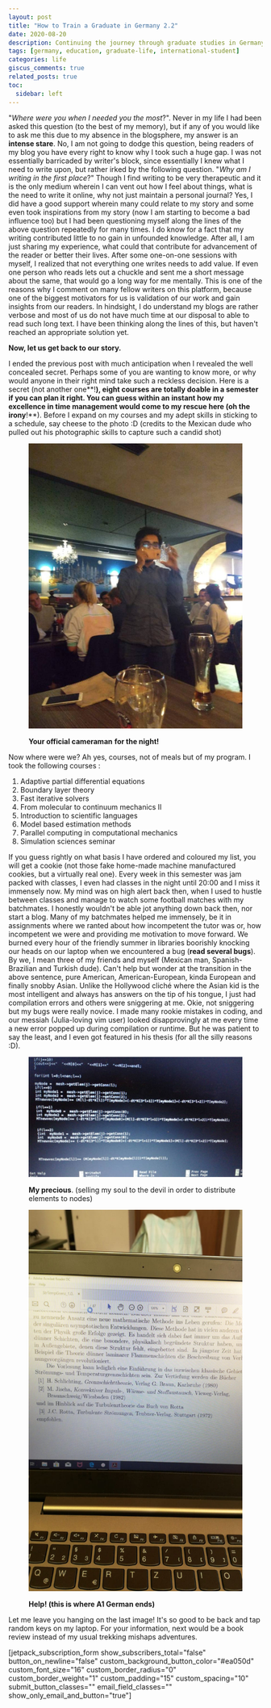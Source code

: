 ```yaml
---
layout: post
title: "How to Train a Graduate in Germany 2.2"
date: 2020-08-20
description: Continuing the journey through graduate studies in Germany, exploring academic and cultural experiences
tags: [germany, education, graduate-life, international-student]
categories: life
giscus_comments: true
related_posts: true
toc:
  sidebar: left
---
```


"_Where were you when I needed you the most_?". Never in my life I had been asked this question (to the best of my memory), but if any of you would like to ask me this due to my absence in the blogsphere, my answer is an **intense stare**. No, I am not going to dodge this question, being readers of my blog you have every right to know why I took such a huge gap. I was not essentially barricaded by writer's block, since essentially I knew what I need to write upon, but rather irked by the following question. "_Why am I writing in the first place_?" Though I find writing to be very therapeutic and it is the only medium wherein I can vent out how I feel about things, what is the need to write it online, why not just maintain a personal journal? Yes, I did have a good support wherein many could relate to my story and some even took inspirations from my story (now I am starting to become a bad influence too) but I had been questioning myself along the lines of the above question repeatedly for many times. I do know for a fact that my writing contributed little to no gain in unfounded knowledge. After all, I am just sharing my experience, what could that contribute for advancement of the reader or better their lives. After some one-on-one sessions with myself, I realized that not everything one writes needs to add value. If even one person who reads lets out a chuckle and sent me a short message about the same, that would go a long way for me mentally. This is one of the reasons why I comment on many fellow writers on this platform, because one of the biggest motivators for us is validation of our work and gain insights from our readers. In hindsight, I do understand my blogs are rather verbose and most of us do not have much time at our disposal to able to read such long text. I have been thinking along the lines of this, but haven't reached an appropriate solution yet.

**Now, let us get back to our story.**

I ended the previous post with much anticipation when I revealed the well concealed secret. Perhaps some of you are wanting to know more, or why would anyone in their right mind take such a reckless decision. Here is a secret (not another one**!**), eight courses are totally doable in a semester if you can plan it right. You can guess within an instant how my excellence in time management would come to my rescue here (oh the irony**!**). Before I expand on my courses and my adept skills in sticking to a schedule, say cheese to the photo :D (credits to the Mexican dude who pulled out his photographic skills to capture such a candid shot)

<figure>

![](/assets/img/posts/img-20180912-wa0001.jpg)

<figcaption>

**Your official cameraman** **for the night!**

</figcaption>

</figure>

Now where were we? Ah yes, courses, not of meals but of my program. I took the following courses :

1. Adaptive partial differential equations
2. Boundary layer theory
3. Fast iterative solvers
4. From molecular to continuum mechanics II
5. Introduction to scientific languages
6. Model based estimation methods
7. Parallel computing in computational mechanics
8. Simulation sciences seminar

If you guess rightly on what basis I have ordered and coloured my list, you will get a cookie (not those fake home-made machine manufactured cookies, but a virtually real one). Every week in this semester was jam packed with classes, I even had classes in the night until 20:00 and I miss it immensely now. My mind was on high alert back then, when I used to hustle between classes and manage to watch some football matches with my batchmates. I honestly wouldn't be able jot anything down back then, nor start a blog. Many of my batchmates helped me immensely, be it in assignments where we ranted about how incompetent the tutor was or, how incompetent we were and providing me motivation to move forward. We burned every hour of the friendly summer in libraries boorishly knocking our heads on our laptop when we encountered a bug (**read several bugs**). By we, I mean three of my friends and myself (Mexican man, Spanish\-Brazilian and Turkish dude). Can't help but wonder at the transition in the above sentence, pure American, American-European, kinda European and finally snobby Asian. Unlike the Hollywood cliché where the Asian kid is the most intelligent and always has answers on the tip of his tongue, I just had compilation errors and others were sniggering at me. Okie, not sniggering but my bugs were really novice. I made many rookie mistakes in coding, and our messiah (Julia-loving vim user) looked disapprovingly at me every time a new error popped up during compilation or runtime. But he was patient to say the least, and I even got featured in his thesis (for all the silly reasons :D).

<figure>

![](/assets/img/posts/img-20180525-wa0015-1.jpg)

<figcaption>

**My precious**. (selling my soul to the devil in order to distribute elements to nodes)

</figcaption>

</figure>

<figure>

![](/assets/img/posts/img-20180620-wa0004-1.jpg)

<figcaption>

**Help! (this is where A1 German ends)**

</figcaption>

</figure>

Let me leave you hanging on the last image! It's so good to be back and tap random keys on my laptop. For your information, next would be a book review instead of my usual trekking mishaps adventures.

\[jetpack\_subscription\_form show\_subscribers\_total="false" button\_on\_newline="false" custom\_background\_button\_color="#ea050d" custom\_font\_size="16" custom\_border\_radius="0" custom\_border\_weight="1" custom\_padding="15" custom\_spacing="10" submit\_button\_classes="" email\_field\_classes="" show\_only\_email\_and\_button="true"\]
